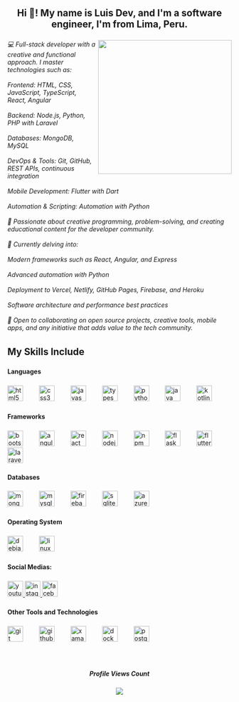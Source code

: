 <h2 align="center">Hi 👋! My name is Luis Dev, and I'm a software engineer, I'm from Lima, Peru.</h2>

###

<img align="right" height="300" src="https://upload.wikimedia.org/wikipedia/commons/0/01/Matrixcode.gif"  />

###

<h6 align="left">💻 Full-stack developer with a creative and functional approach. I master technologies such as:<br><br>Frontend: HTML, CSS, JavaScript, TypeScript, React, Angular<br><br>Backend: Node.js, Python, PHP with Laravel<br><br>Databases: MongoDB, MySQL<br><br>DevOps & Tools: Git, GitHub, REST APIs, continuous integration<br><br>Mobile Development: Flutter with Dart<br><br>Automation & Scripting: Automation with Python<br><br>🎨 Passionate about creative programming, problem-solving, and creating educational content for the developer community.<br><br>🌱 Currently delving into:<br><br>Modern frameworks such as React, Angular, and Express<br><br>Advanced automation with Python<br><br>Deployment to Vercel, Netlify, GitHub Pages, Firebase, and Heroku<br><br>Software architecture and performance best practices<br><br>🤝 Open to collaborating on open source projects, creative tools, mobile apps, and any initiative that adds value to the tech community.</h6>

###

<h2 align="left">My Skills Include</h2>

###

<h4 align="left">Languages</h4>

###

<div align="left">
  <img src="https://cdn.jsdelivr.net/gh/devicons/devicon/icons/html5/html5-original.svg" height="35" alt="html5 logo"  />
  <img width="28" />
  <img src="https://cdn.jsdelivr.net/gh/devicons/devicon/icons/css3/css3-original.svg" height="35" alt="css3 logo"  />
  <img width="28" />
  <img src="https://cdn.jsdelivr.net/gh/devicons/devicon/icons/javascript/javascript-original.svg" height="35" alt="javascript logo"  />
  <img width="28" />
  <img src="https://cdn.jsdelivr.net/gh/devicons/devicon/icons/typescript/typescript-original.svg" height="35" alt="typescript logo"  />
  <img width="28" />
  <img src="https://cdn.jsdelivr.net/gh/devicons/devicon/icons/python/python-original.svg" height="35" alt="python logo"  />
  <img width="28" />
  <img src="https://cdn.jsdelivr.net/gh/devicons/devicon/icons/java/java-original-wordmark.svg" height="35" alt="java logo"  />
  <img width="28" />
  <img src="https://cdn.jsdelivr.net/gh/devicons/devicon/icons/kotlin/kotlin-original.svg" height="35" alt="kotlin logo"  />
</div>

###

<h4 align="left">Frameworks</h4>

###

<div align="left">
  <img src="https://cdn.jsdelivr.net/gh/devicons/devicon/icons/bootstrap/bootstrap-original.svg" height="35" alt="bootstrap logo"  />
  <img width="28" />
  <img src="https://cdn.jsdelivr.net/gh/devicons/devicon/icons/angularjs/angularjs-original.svg" height="35" alt="angularjs logo"  />
  <img width="28" />
  <img src="https://cdn.jsdelivr.net/gh/devicons/devicon/icons/react/react-original.svg" height="35" alt="react logo"  />
  <img width="28" />
  <img src="https://cdn.jsdelivr.net/gh/devicons/devicon/icons/nodejs/nodejs-original.svg" height="35" alt="nodejs logo"  />
  <img width="28" />
  <img src="https://cdn.jsdelivr.net/gh/devicons/devicon/icons/npm/npm-original-wordmark.svg" height="35" alt="npm logo"  />
  <img width="28" />
  <img src="https://cdn.jsdelivr.net/gh/devicons/devicon/icons/flask/flask-original-wordmark.svg" height="35" alt="flask logo"  />
  <img width="28" />
  <img src="https://cdn.jsdelivr.net/gh/devicons/devicon/icons/flutter/flutter-original.svg" height="35" alt="flutter logo"  />
  <img width="28" />
  <img src="https://cdn.jsdelivr.net/gh/devicons/devicon/icons/laravel/laravel-original.svg" height="35" alt="laravel logo"  />
</div>

###

<h4 align="left">Databases</h4>

###

<div align="left">
  <img src="https://cdn.jsdelivr.net/gh/devicons/devicon/icons/mongodb/mongodb-original.svg" height="35" alt="mongodb logo"  />
  <img width="28" />
  <img src="https://cdn.jsdelivr.net/gh/devicons/devicon/icons/mysql/mysql-original.svg" height="35" alt="mysql logo"  />
  <img width="28" />
  <img src="https://cdn.jsdelivr.net/gh/devicons/devicon/icons/firebase/firebase-plain.svg" height="35" alt="firebase logo"  />
  <img width="28" />
  <img src="https://cdn.jsdelivr.net/gh/devicons/devicon/icons/sqlite/sqlite-original.svg" height="35" alt="sqlite logo"  />
  <img width="28" />
  <img src="https://cdn.jsdelivr.net/gh/devicons/devicon/icons/azure/azure-original.svg" height="35" alt="azure logo"  />
</div>

###

<h4 align="left">Operating System</h4>

###

<div align="left">
  <img src="https://cdn.jsdelivr.net/gh/devicons/devicon/icons/debian/debian-original.svg" height="35" alt="debian logo"  />
  <img width="28" />
  <img src="https://cdn.jsdelivr.net/gh/devicons/devicon/icons/linux/linux-original.svg" height="35" alt="linux logo"  />
</div>

###

<h4 align="left">Social Medias:</h4>

###

<div align="left">
  <a href="https://www.youtube.com/@LuisDev-h6l" target="_blank">
    <img src="https://img.shields.io/static/v1?message=Youtube&logo=youtube&label=&color=FF0000&logoColor=white&labelColor=&style=for-the-badge" height="35" alt="youtube logo"  />
  </a>
  <a href="https://www.instagram.com/luisdev27/" target="_blank">
    <img src="https://img.shields.io/static/v1?message=Instagram&logo=instagram&label=&color=E4405F&logoColor=white&labelColor=&style=for-the-badge" height="35" alt="instagram logo"  />
  </a>
  <a href="https://www.facebook.com/profile.php?id=61576930370134" target="_blank">
    <img src="https://img.shields.io/static/v1?message=Facebook&logo=facebook&label=&color=1877F2&logoColor=white&labelColor=&style=for-the-badge" height="35" alt="facebook logo"  />
  </a>
</div>

###

<h4 align="left">Other Tools and Technologies</h4>

###

<div align="left">
  <img src="https://cdn.jsdelivr.net/gh/devicons/devicon/icons/git/git-original.svg" height="35" alt="git logo"  />
  <img width="28" />
  <img src="https://cdn.jsdelivr.net/gh/devicons/devicon/icons/github/github-original.svg" height="35" alt="github logo"  />
  <img width="28" />
  <img src="https://cdn.jsdelivr.net/gh/devicons/devicon/icons/xamarin/xamarin-original.svg" height="35" alt="xamarin logo"  />
  <img width="28" />
  <img src="https://cdn.jsdelivr.net/gh/devicons/devicon/icons/docker/docker-original.svg" height="35" alt="docker logo"  />
  <img width="28" />
  <img src="https://cdn.jsdelivr.net/gh/devicons/devicon/icons/postgresql/postgresql-original.svg" height="35" alt="postgresql logo"  />
</div>

###

<br clear="both">

<h5 align="center">Profile Views Count</h5>

<div align="center">
  <img src="https://profile-counter.glitch.me/LuisDevCode27/count.svg?"  />
</div>

###
